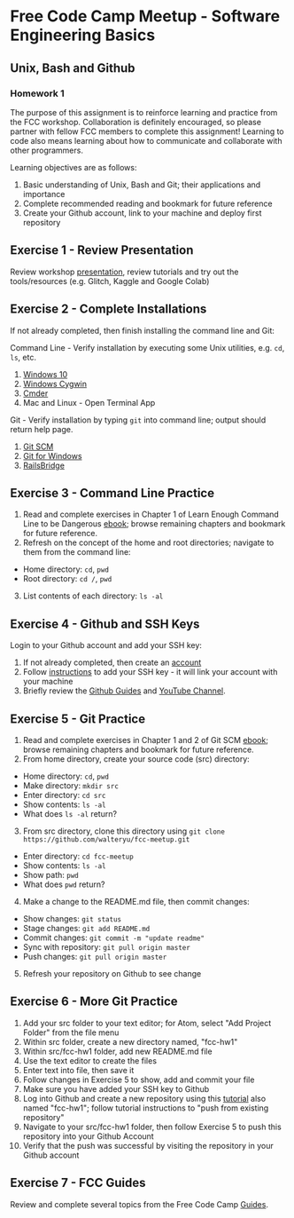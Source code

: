 # Free Code Camp Meetup - Software Engineering Basics

## Unix, Bash and Github

### Homework 1

The purpose of this assignment is to reinforce learning and practice from the FCC workshop. Collaboration is definitely encouraged, so please partner with fellow FCC members to complete this assignment! Learning to code also means learning about how to communicate and collaborate with other programmers.

Learning objectives are as follows:

1. Basic understanding of Unix, Bash and Git; their applications and importance
2. Complete recommended reading and bookmark for future reference
3. Create your Github account, link to your machine and deploy first repository

## Exercise 1 - Review Presentation

Review workshop [presentation](https://docs.google.com/presentation/d/17yxFELnl686uBH327VTvB-uP9B7j0MqmxSHly0eIdLA/edit?usp=sharing), review tutorials and try out the tools/resources (e.g. Glitch, Kaggle and Google Colab)

## Exercise 2 - Complete Installations

If not already completed, then finish installing the command line and Git:

Command Line - Verify installation by executing some Unix utilities, e.g. `cd`, `ls`, etc.
1. [Windows 10](https://www.howtogeek.com/249966/how-to-install-and-use-the-linux-bash-shell-on-windows-10/)
2. [Windows Cygwin](https://www.cygwin.com/)
3. [Cmder](http://cmder.net/)
4. Mac and Linux - Open Terminal App

Git - Verify installation by typing `git` into command line; output should return help page.
1. [Git SCM](https://git-scm.com/downloads)
2. [Git for Windows](https://gitforwindows.org/)
3. [RailsBridge](http://installfest.railsbridge.org/installfest/)

## Exercise 3 - Command Line Practice

1. Read and complete exercises in Chapter 1 of Learn Enough Command Line to be Dangerous [ebook](https://www.learnenough.com/command-line-tutorial/basics); browse remaining chapters and bookmark for future reference.
2. Refresh on the concept of the home and root directories; navigate to them from the command line:
  * Home directory: `cd`, `pwd`
  * Root directory: `cd /`, `pwd`
3. List contents of each directory: `ls -al`

## Exercise 4 - Github and SSH Keys

Login to your Github account and add your SSH key:
1. If not already completed, then create an [account](https://github.com/join)
2. Follow [instructions](https://help.github.com/articles/adding-a-new-ssh-key-to-your-github-account/) to add your SSH key - it will link your account with your machine
3. Briefly review the [Github Guides](https://guides.github.com/activities/hello-world/) and [YouTube Channel](https://www.youtube.com/GitHub).

## Exercise 5 - Git Practice

1. Read and complete exercises in Chapter 1 and 2 of Git SCM [ebook](https://git-scm.com/book/en/v2); browse remaining chapters and bookmark for future reference.
2. From home directory, create your source code (src) directory:
  * Home directory: `cd`, `pwd`
  * Make directory: `mkdir src`
  * Enter directory: `cd src`
  * Show contents: `ls -al`
  * What does `ls -al` return?
3. From src directory, clone this directory using `git clone https://github.com/walteryu/fcc-meetup.git`
  * Enter directory: `cd fcc-meetup`
  * Show contents: `ls -al`
  * Show path: `pwd`
  * What does `pwd` return?
4. Make a change to the README.md file, then commit changes:
  * Show changes: `git status`
  * Stage changes: `git add README.md`
  * Commit changes: `git commit -m "update readme"`
  * Sync with repository: `git pull origin master`
  * Push changes: `git pull origin master`
5. Refresh your repository on Github to see change

## Exercise 6 - More Git Practice

1. Add your src folder to your text editor; for Atom, select "Add Project Folder" from the file menu
2. Within src folder, create a new directory named, "fcc-hw1"
3. Within src/fcc-hw1 folder, add new README.md file
4. Use the text editor to create the files
5. Enter text into file, then save it
6. Follow changes in Exercise 5 to show, add and commit your file
7. Make sure you have added your SSH key to Github
8. Log into Github and create a new repository using this [tutorial](https://help.github.com/articles/create-a-repo/) also named "fcc-hw1"; follow tutorial instructions to "push from existing repository"
9. Navigate to your src/fcc-hw1 folder, then follow Exercise 5 to push this repository into your Github Account
10. Verify that the push was successful by visiting the repository in your Github account

## Exercise 7 - FCC Guides
Review and complete several topics from the Free Code Camp [Guides](https://guide.freecodecamp.org/).
